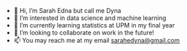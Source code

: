 - 👋 Hi, I’m Sarah Edna but call me Dyna
- 👀 I’m interested in data science and machine learning 
- 🌱 I’m currently learning statistics at UPM in my final year
- 💞️ I’m looking to collaborate on work in the future!
- 📫 You may reach me at my email sarahedyna@gmail.com 

<!---
shxxdyna/shxxdyna is a ✨ special ✨ repository because its `README.md` (this file) appears on your GitHub profile.
You can click the Preview link to take a look at your changes.
--->
